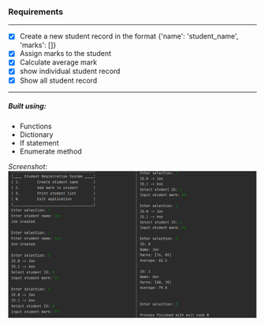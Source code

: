 ### Requirements
---
- [x] Create a new student record in the format {'name': 'student_name', 'marks': []}
- [x] Assign marks to the student
- [x] Calculate average mark
- [x] show individual student record 
- [x] Show all student record
---

##### Built using:
* Functions
* Dictionary
* If statement
* Enumerate method

*Screenshot:*
![Screenshot](screenshot.png)